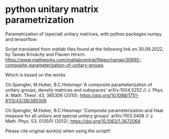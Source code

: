 # python unitary matrix parametrization
Parametrization of (special) unitary matrices, with python packages numpy and tensorflow.

Script translated from matlab files found at the following link on 30.09.2022, by Tamás Kriváchy and Flavien Hirsch.
https://www.mathworks.com/matlabcentral/fileexchange/30990-composite-parameterization-of-unitary-groups

Which is based on the works

Ch.Spengler, M.Huber, B.C.Hiesmayr
'A composite parameterization of unitary groups, density matrices and subspaces'
arXiv:1004.5252 // J. Phys. A: Math. Theor. 43, 385306 (2010); https://doi.org/10.1088/1751-8113/43/38/385306
    
Ch.Spengler, M.Huber, B.C.Hiesmayr
'Composite parameterization and Haar measure for all unitary and special unitary groups'
arXiv:1103.3408 // J. Math. Phys. 53, 013501 (2012); https://doi.org/10.1063/1.3672064

Please cite original work(s) when using the script!!
